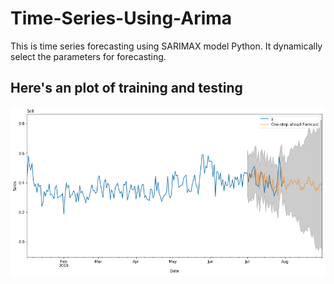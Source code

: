 # Time-Series-Using-Arima
This is time series forecasting using SARIMAX  model Python. It dynamically select the parameters for forecasting.

## Here's an plot of training and testing

![time series](plot.png)
